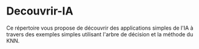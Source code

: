 # Decouvrir-IA
Ce répertoire vous propose de découvrir des applications simples de l'IA à travers des exemples simples utilisant l'arbre de décision et la méthode du KNN.
